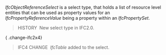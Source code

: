 _IfcObjectReferenceSelect_ is a select type, that holds a list of resource level entities that can be used as property values for an _IfcPropertyReferenceValue_ being a property within an _IfcPropertySet_.

> HISTORY&nbsp; New select type in IFC2.0.

{ .change-ifc2x4}
> IFC4 CHANGE&nbsp; _IfcTable_ added to the select.